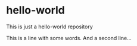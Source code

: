 # hello-world
This is just a hello-world repository

This is a line with some words.
And a second line...

